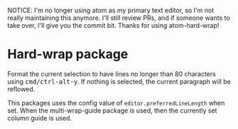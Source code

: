 NOTICE: I'm no longer using atom as my primary text editor, so I'm not really
maintaining this anymore. I'll still review PRs, and if someone wants to take
over, I'll give you the commit bit. Thanks for using atom-hard-wrap!

# Hard-wrap package

Format the current selection to have lines no longer than 80 characters using
<kbd>cmd/ctrl-alt-y</kbd>. If nothing is selected, the current paragraph will be
reflowed.

This packages uses the config value of `editor.preferredLineLength` when set.
When the multi-wrap-guide package is used, then the currently set column guide
is used.
